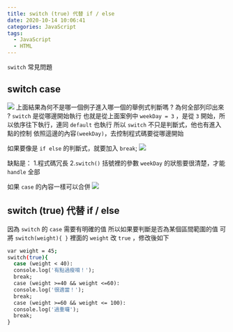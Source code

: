 ```yaml
---
title: switch (true) 代替 if / else
date: 2020-10-14 10:06:41
categories: JavaScript
tags:
  - JavaScript
  - HTML
---
```

`switch` 常見問題
<!-- more -->
## switch case
![](https://ruienyuski.github.io/photo/hexo_img/20201014_switch/switch-1.png)
上面結果為何不是哪一個例子進入哪一個的舉例式判斷嗎 ? 為何全部列印出來 ?
`switch` 是從哪邊開始執行
也就是從上面案例中 `weekDay = 3` ，是從 `3` 開始，所以依序往下執行，連同 `default` 也執行
所以 `switch` 不只是判斷式，他也有進入點的控制
依照這邊的內容`(weekDay)`，去控制程式碼要從哪邊開始

如果要像是 `if else` 的判斷式，就要加入 `break`;
![](https://ruienyuski.github.io/photo/hexo_img/20201014_switch/switch-2.png)

缺點是：
1.程式碼冗長
2.`switch()` 括號裡的參數 `weekDay` 的狀態要很清楚，才能`handle` 全部

如果 `case` 的內容一樣可以合併
![](https://ruienyuski.github.io/photo/hexo_img/20201014_switch/switch-3.png)

## switch (true) 代替 if / else

因為 `switch` 的 `case` 需要有明確的值
所以如果要判斷是否為某個區間範圍的值
可將 `switch(weight){ }` 裡面的 `weight` 改 `true` ，修改後如下

```sh
var weight = 45;
switch(true){
  case (weight < 40):
  console.log('有點過瘦唷！');
  break;
  case (weight >=40 && weight <=60):
  console.log('很適當！');
  break;
  case (weight >=60 && weight <= 100):
  console.log('過重囉');
  break;
}
```